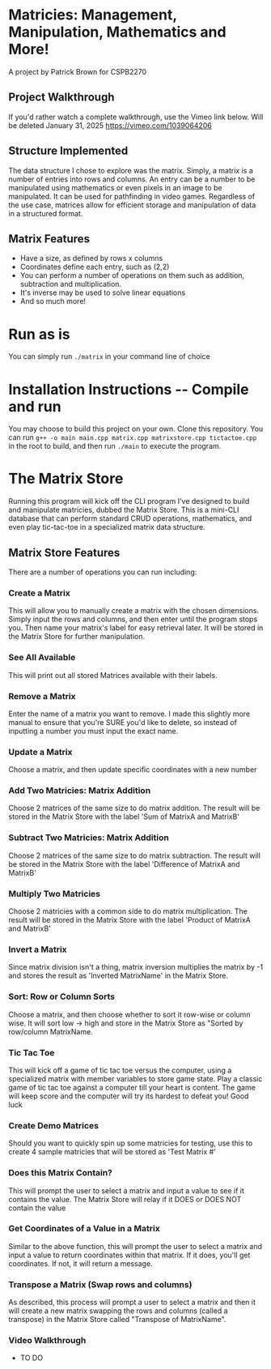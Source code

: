 # Matricies: Management, Manipulation, Mathematics and More!

A project by Patrick Brown for CSPB2270

## Project Walkthrough

If you'd rather watch a complete walkthrough, use the Vimeo link below. Will be deleted January 31, 2025
https://vimeo.com/1039064206

## Structure Implemented

The data structure I chose to explore was the matrix. Simply, a matrix is a number of entries into rows and columns. An entry can be a number to be manipulated using mathematics or even pixels in an image to be manipulated. It can be used for pathfinding in video games. Regardless of the use case, matrices allow for efficient storage and manipulation of data in a structured format.

## Matrix Features

- Have a size, as defined by rows x columns
- Coordinates define each entry, such as (2,2)
- You can perform a number of operations on them such as addition, subtraction and multiplication.
- It's inverse may be used to solve linear equations
- And so much more!

# Run as is

You can simply run `./matrix` in your command line of choice

# Installation Instructions -- Compile and run

You may choose to build this project on your own. Clone this repository. You can run
`g++ -o main main.cpp matrix.cpp matrixstore.cpp tictactoe.cpp` in the root to build, and then run `./main` to execute the program.

# The Matrix Store

Running this program will kick off the CLI program I've designed to build and manipulate matricies, dubbed the Matrix Store. This is a mini-CLI database that can perform standard CRUD operations, mathematics, and even play tic-tac-toe in a specialized matrix data structure.

## Matrix Store Features

There are a number of operations you can run including:

### Create a Matrix

This will allow you to manually create a matrix with the chosen dimensions. Simply input the rows and columns, and then enter until the program stops you. Then name your matrix's label for easy retrieval later. It will be stored in the Matrix Store for further manipulation.

### See All Available

This will print out all stored Matrices available with their labels.

### Remove a Matrix

Enter the name of a matrix you want to remove. I made this slightly more manual to ensure that you're SURE you'd like to delete, so instead of inputting a number you must input the exact name.

### Update a Matrix

Choose a matrix, and then update specific coordinates with a new number

### Add Two Matricies: Matrix Addition

Choose 2 matrices of the same size to do matrix addition. The result will be stored in the Matrix Store with the label 'Sum of MatrixA and MatrixB'

### Subtract Two Matricies: Matrix Addition

Choose 2 matrices of the same size to do matrix subtraction. The result will be stored in the Matrix Store with the label 'Difference of MatrixA and MatrixB'

### Multiply Two Matricies

Choose 2 matricies with a common side to do matrix multiplication. The result will be stored in the Matrix Store with the label 'Product of MatrixA and MatrixB'

### Invert a Matrix

Since matrix division isn't a thing, matrix inversion multiplies the matrix by -1 and stores the result as 'Inverted MatrixName' in the Matrix Store.

### Sort: Row or Column Sorts

Choose a matrix, and then choose whether to sort it row-wise or column wise. It will sort low -> high and store in the Matrix Store as "Sorted by row/column MatrixName.

### Tic Tac Toe

This will kick off a game of tic tac toe versus the computer, using a specialized matrix with member variables to store game state. Play a classic game of tic tac toe against a computer till your heart is content. The game will keep score and the computer will try its hardest to defeat you! Good luck

### Create Demo Matrices

Should you want to quickly spin up some matricies for testing, use this to create 4 sample matricies that will be stored as 'Test Matrix #'

### Does this Matrix Contain?

This will prompt the user to select a matrix and input a value to see if it contains the value. The Matrix Store will relay if it DOES or DOES NOT contain the value

### Get Coordinates of a Value in a Matrix

Similar to the above function, this will prompt the user to select a matrix and input a value to return coordinates within that matrix. If it does, you'll get coordinates. If not, it will return a message.

### Transpose a Matrix (Swap rows and columns)

As described, this process will prompt a user to select a matrix and then it will create a new matrix swapping the rows and columns (called a transpose) in the Matrix Store called "Transpose of MatrixName".

### Video Walkthrough

- TO DO
